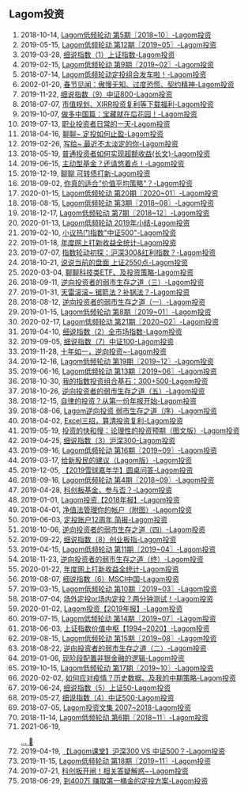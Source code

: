 ## Lagom投资
1. 2018-10-14, [Lagom低频轮动 第5期〖2018~10〗-Lagom投资 ](Lagom低频轮动第5期2018~1020181014.md)
1. 2019-05-15, [Lagom低频轮动 第12期〖2019~05〗-Lagom投资 ](Lagom低频轮动第12期2019~0520190515.md)
1. 2019-03-28, [细说指数（1）上证指数-Lagom投资 ](细说指数1上证指数20190328.md)
1. 2019-02-15, [Lagom低频轮动 第9期〖2019~02〗-Lagom投资 ](Lagom低频轮动第9期2019~0220190215.md)
1. 2018-07-14, [Lagom低频轮动定投组合发车啦！-Lagom投资 ](Lagom低频轮动定投组合发车啦20180714.md)
1. 2002-01-20, [春节见闻：傲慢无知、过度恐慌、契约精神-Lagom投资 ](2020春节见闻傲慢无知过度恐慌契约精神20200201.md)
1. 2019-11-22, [细说指数（9）中证800-Lagom投资 ](细说指数9中证80020191122.md)
1. 2018-07-07, [市值规划、XIRR投资复利等下载福利-Lagom投资 ](市值规划XIRR投资复利等下载福利20180707.md)
1. 2019-10-07, [做多中国篇：宝藏就在后花园！-Lagom投资 ](做多中国篇宝藏就在后花园20191007.md)
1. 2019-07-13, [职业投资者日常的一天-Lagom投资 ](职业投资者日常的一天20190713.md)
1. 2018-04-16, [聊聊~ 定投如何止盈-Lagom投资 ](聊聊~定投如何止盈20180416.md)
1. 2019-02-26, [写给~ 最近不太淡定的你-Lagom投资 ](写给~最近不太淡定的你20190226.md)
1. 2018-05-19, [普通投资者如何实现超额收益(长文)-Lagom投资 ](普通投资者如何实现超额收益长文20180519.md)
1. 2019-06-15, [主动型基金？还请悠着点！-Lagom投资 ](主动型基金还请悠着点20190615.md)
1. 2019-12-19, [聊聊 可转债打新-Lagom投资 ](聊聊可转债打新20191219.md)
1. 2018-09-02, [你真的适合&quot;价值平均策略&quot;？-Lagom投资 ](你真的适合quot价值平均策略quot20180902.md)
1. 2020-01-15, [Lagom低频轮动 第20期〖2020~01〗-Lagom投资 ](Lagom低频轮动第20期2020~0120200115.md)
1. 2018-08-15, [Lagom低频轮动 第3期〖2018~08〗-Lagom投资 ](Lagom低频轮动第3期2018~0820180815.md)
1. 2018-12-17, [Lagom低频轮动 第7期〖2018~12〗-Lagom投资 ](Lagom低频轮动第7期2018~1220181217.md)
1. 2020-01-13, [Lagom低频轮动 2019年小结-Lagom投资 ](Lagom低频轮动2019年小结20200113.md)
1. 2019-02-10, [小议热门指数&quot;中证500&quot;-Lagom投资 ](小议热门指数quot中证500quot20190210.md)
1. 2019-01-18, [年度网上打新收益全统计-Lagom投资 ](2018年度网上打新收益全统计20190118.md)
1. 2019-07-07, [指数轮动初探：沪深300&amp;红利指数？-Lagom投资 ](指数轮动初探沪深300amp红利指数20190707.md)
1. 2018-10-21, [说说当前的盘面 上证2550点-Lagom投资 ](说说当前的盘面上证2550点20181021.md)
1. 2020-03-04, [聊聊科技类ETF、及投资策略-Lagom投资 ](聊聊科技类ETF及投资策略20200304.md)
1. 2018-09-11, [逆向投资者的弱市生存之道（三）-Lagom投资 ](逆向投资者的弱市生存之道三20180911.md)
1. 2019-01-31, [天雷滚滚~ 锯箭法？补锅法？-Lagom投资 ](天雷滚滚~锯箭法补锅法20190131.md)
1. 2018-08-12, [逆向投资者的弱市生存之道（一）-Lagom投资 ](逆向投资者的弱市生存之道一20180812.md)
1. 2019-01-15, [Lagom低频轮动 第8期〖2019~01〗-Lagom投资 ](Lagom低频轮动第8期2019~0120190115.md)
1. 2020-02-17, [Lagom低频轮动 第21期〖2020~02〗-Lagom投资 ](Lagom低频轮动第21期2020~0220200217.md)
1. 2019-04-10, [细说指数（2）全市场指数-Lagom投资 ](细说指数2全市场指数20190410.md)
1. 2019-09-05, [细说指数（7）中证100-Lagom投资 ](细说指数7中证10020190905.md)
1. 2019-11-28, [十年如一，逆向投资~-Lagom投资 ](十年如一逆向投资~20191128.md)
1. 2019-12-16, [Lagom低频轮动 第19期〖2019~12〗-Lagom投资 ](Lagom低频轮动第19期2019~1220191216.md)
1. 2019-06-16, [Lagom低频轮动 第13期〖2019~06〗-Lagom投资 ](Lagom低频轮动第13期2019~0620190616.md)
1. 2018-10-30, [我的指数投资组合基石：300+500-Lagom投资 ](我的指数投资组合基石30050020181030.md)
1. 2018-10-26, [逆向投资者的弱市生存之道（五）-Lagom投资 ](逆向投资者的弱市生存之道五20181026.md)
1. 2018-12-15, [自律的投资？从第一份年报开始-Lagom投资 ](自律的投资从第一份年报开始20181215.md)
1. 2018-08-06, [Lagom逆向投资 弱市生存之道（序）-Lagom投资 ](Lagom逆向投资弱市生存之道序20180806.md)
1. 2018-04-02, [Excel三招，算清投资复利-Lagom投资 ](Excel三招算清投资复利20180402.md)
1. 2019-05-19, [投资的快和慢：论理性的投资预期（图文版）-Lagom投资 ](投资的快和慢论理性的投资预期图文版20190519.md)
1. 2019-04-25, [细说指数（3）沪深300-Lagom投资 ](细说指数3沪深30020190425.md)
1. 2019-09-16, [Lagom低频轮动 第16期〖2019~09〗-Lagom投资 ](Lagom低频轮动第16期2019~0920190916.md)
1. 2019-03-17, [给新股民的建议（Lagom版）-Lagom投资 ](给新股民的建议Lagom版20190317.md)
1. 2019-12-05, [【2019雪球嘉年华】圆桌问答-Lagom投资 ](2019雪球嘉年华圆桌问答20191205.md)
1. 2018-09-16, [Lagom低频轮动 第4期〖2018~09〗-Lagom投资 ](Lagom低频轮动第4期2018~0920180916.md)
1. 2019-04-28, [科创板基金，参与否？-Lagom投资 ](科创板基金参与否20190428.md)
1. 2019-01-01, [Lagom投资【2018年报】-Lagom投资 ](Lagom投资2018年报20190101.md)
1. 2018-04-01, [净值法管理你的帐户（附图）-Lagom投资 ](净值法管理你的帐户附图20180401.md)
1. 2019-06-03, [定投账户12周年 简报-Lagom投资 ](定投账户12周年简报20190603.md)
1. 2018-10-06, [逆向投资者的弱市生存之道（四）-Lagom投资 ](逆向投资者的弱市生存之道四20181006.md)
1. 2019-09-22, [细说指数（8）创业板指-Lagom投资 ](细说指数8创业板指20190922.md)
1. 2019-04-15, [Lagom低频轮动 第11期〖2019~04〗-Lagom投资 ](Lagom低频轮动第11期2019~0420190415.md)
1. 2018-11-23, [逆向投资者的弱市生存之道（终）-Lagom投资 ](逆向投资者的弱市生存之道终20181123.md)
1. 2020-01-22, [年度网上打新收益全统计-Lagom投资 ](2019年度网上打新收益全统计20200122.md)
1. 2019-08-07, [细说指数（6）MSCI中国-Lagom投资 ](细说指数6MSCI中国20190807.md)
1. 2019-03-15, [Lagom低频轮动 第10期〖2019~03〗-Lagom投资 ](Lagom低频轮动第10期2019~0320190315.md)
1. 2018-07-04, [场外定投or场内定投？两分钟测试！-Lagom投资 ](场外定投or场内定投两分钟测试20180704.md)
1. 2020-01-02, [Lagom投资【2019年报】-Lagom投资 ](Lagom投资2019年报20200102.md)
1. 2019-07-15, [Lagom低频轮动 第14期〖2019~07〗-Lagom投资 ](Lagom低频轮动第14期2019~0720190715.md)
1. 2018-06-03, [上证指数价值中枢【1994~2020】-Lagom投资 ](上证指数价值中枢1994~202020180603.md)
1. 2019-08-15, [Lagom低频轮动 第15期〖2019~08〗-Lagom投资 ](Lagom低频轮动第15期2019~0820190815.md)
1. 2018-08-22, [逆向投资者的弱市生存之道（二）-Lagom投资 ](逆向投资者的弱市生存之道二20180822.md)
1. 2019-01-06, [现阶段配置非银金融的逻辑-Lagom投资 ](现阶段配置非银金融的逻辑20190106.md)
1. 2019-10-15, [Lagom低频轮动 第17期〖2019~10〗-Lagom投资 ](Lagom低频轮动第17期2019~1020191015.md)
1. 2020-02-02, [如何应对疫情？历史数据、及我的中期策略-Lagom投资 ](如何应对疫情历史数据及我的中期策略20200202.md)
1. 2019-06-24, [细说指数（5）上证50-Lagom投资 ](细说指数5上证5020190624.md)
1. 2019-05-27, [细说指数（4）中证500-Lagom投资 ](细说指数4中证50020190527.md)
1. 2018-07-05, [Lagom投资文集 2007~2018-Lagom投资 ](Lagom投资文集2007~201820180705.md)
1. 2018-11-14, [Lagom低频轮动 第6期〖2018~11〗-Lagom投资 ](Lagom低频轮动第6期2018~1120181114.md)
1. 2021-06-19, [<p></p>... :sparkling_heart:](Lagom细说指数序20190311.md)
1. 2019-04-19, [【Lagom课堂】沪深300 VS 中证500？-Lagom投资 ](Lagom课堂沪深300VS中证50020190419.md)
1. 2019-11-15, [Lagom低频轮动 第18期〖2019~11〗-Lagom投资 ](Lagom低频轮动第18期2019~1120191115.md)
1. 2019-07-21, [科创板开闸！相关答疑解惑~-Lagom投资 ](科创板开闸相关答疑解惑~20190721.md)
1. 2018-06-29, [到400万 赚取第一桶金的定投方案-Lagom投资 ](0到400万赚取第一桶金的定投方案20180629.md)
